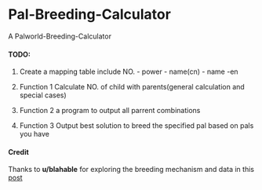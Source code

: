 # Pal-Breeding-Calculator

A  Palworld-Breeding-Calculator

#### TODO:

1. Create a mapping table include NO.  - power - name(cn) - name -en

2. Function 1 Calculate NO. of child with parents(general calculation and special cases)

3. Function 2 a program to output all parrent combinations 

4. Function 3 Output best solution to breed the specified pal based on pals you have

#### Credit

Thanks to **u/blahable** for exploring the breeding mechanism and data in this [post](https://www.reddit.com/r/Palworld/comments/19d98ws/spreadsheet_all_breeding_combinations_datamined/)
